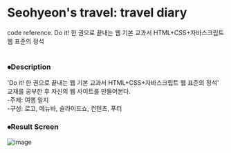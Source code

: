 # Seohyeon's travel: travel diary
code reference. Do it! 한 권으로 끝내는 웹 기본 교과서 HTML+CSS+자바스크립트 웹 표준의 정석<br/><br/>  

### ⦁Description
'Do it! 한 권으로 끝내는 웹 기본 교과서 HTML+CSS+자바스크립트 웹 표준의 정석' 교재를 공부한 후 자신의 웹 사이트를 만들어본다.  
-주제: 여행 일지  
-구성: 로고, 메뉴바, 슬라이드쇼, 컨텐츠, 푸터


### ⦁Result Screen
![image](https://user-images.githubusercontent.com/63582234/126908580-654f9dbf-9ab2-4540-9e00-54d04c29e75d.png)

